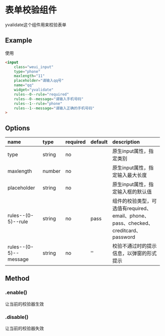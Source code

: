 # 表单校验组件
yvalidate这个组件用来校验表单

## Example

使用

```html
<input
    class="weui_input"
    type="phone"
    maxlength="11"
    placeholder="请输入qq号"
    name="qq"
    widget="yvalidate"
    rules--0--rule="required"
    rules--0--message="请输入手机号码"
    rules--1--rule="phone"
    rules--1--message="请输入正确的手机号码"
>
```
## Options

|name|type|required|default|description|
|:---|:---|:---|:---|:---|
|type|string|no||原生input属性，指定类别|
|maxlength|number|no||原生input属性，指定输入最大长度|
|placeholder|string|no||原生input属性，指定输入框的默认值|
|rules--(0-5)--rule|string|no|pass|组件的校验类型，可选值有required、email、phone、pass、checked、creditcard、password|
|rules--(0-5)--message|string|no|''|校验不通过时的提示信息，以弹窗的形式提示|

## Method

### .enable()

让当前的校验器生效

### .disable()

让当前的校验器失效
